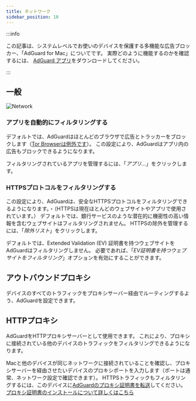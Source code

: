 ```yaml
---
title: ネットワーク
sidebar_position: 10
---
```


:::info

この記事は、システムレベルでお使いのデバイスを保護する多機能な広告ブロッカー、「AdGuard for Mac」についてです。 実際どのように機能するのかを確認するには、 [AdGuard アプリ](https://agrd.io/download-kb-adblock)をダウンロードしてください。

:::

## 一般

![Network](https://cdn.adtidy.org/content/kb/ad_blocker/mac/network.png)

### アプリを自動的にフィルタリングする

デフォルトでは、AdGuardはほとんどのブラウザで広告とトラッカーをブロックします（[Tor Browserは例外です](/adguard-for-mac/solving-problems/tor-filtering)）。 この設定により、AdGuardはアプリ内の広告もブロックできるようになります。

フィルタリングされているアプリを管理するには、「_アプリ…_」をクリックします。

### HTTPSプロトコルをフィルタリングする

この設定により、AdGuardは、安全なHTTPSプロトコルをフィルタリングできるようになります。・（HTTPSは現在ほとんどのウェブサイトやアプリで使用されています。） デフォルトでは、銀行サービスのような潜在的に機密性の高い情報を含むウェブサイトはフィルタリングされません。 HTTPSの除外を管理するには、「_除外リスト_」をクリックします。

デフォルトでは、Extended Validation (EV) 証明書を持つウェブサイトをAdGuardはフィルタリングしません。 必要であれば、「_EV証明書を持つウェブサイトをフィルタリング_」オプションを有効にすることができます。

## アウトバウンドプロキシ

デバイスのすべてのトラフィックをプロキシサーバー経由でルーティングするよう、AdGuardを設定できます。

## HTTPプロキシ

AdGuardをHTTPプロキシサーバーとして使用できます。 これにより、プロキシに接続されている他のデバイスのトラフィックをフィルタリングできるようになります。

Macと他のデバイスが同じネットワークに接続されていることを確認し、プロキシサーバーを経由させたいデバイスのプロキシポートを入力します（ポートは通常、ネットワーク設定で確認できます）。 HTTPSトラフィックもフィルタリングするには、このデバイスに[AdGuardのプロキシ証明書を転送](http://local.adguard.org/cert)してください。 [プロキシ証明書のインストールについて詳しくはこちら](/guides/proxy-certificate)
